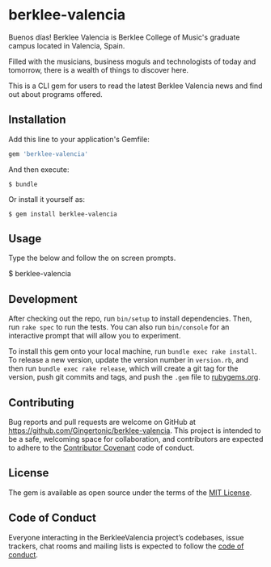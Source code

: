 # berklee-valencia

Buenos días! Berklee Valencia is Berklee College of Music's graduate campus located in Valencia, Spain.

Filled with the musicians, business moguls and technologists of today and tomorrow, there is a wealth of things to discover here.

This is a CLI gem for users to read the latest Berklee Valencia news and find out about programs offered.

## Installation

Add this line to your application's Gemfile:

```ruby
gem 'berklee-valencia'
```

And then execute:

    $ bundle

Or install it yourself as:

    $ gem install berklee-valencia

## Usage

Type the below and follow the on screen prompts.

  $ berklee-valencia

## Development

After checking out the repo, run `bin/setup` to install dependencies. Then, run `rake spec` to run the tests. You can also run `bin/console` for an interactive prompt that will allow you to experiment.

To install this gem onto your local machine, run `bundle exec rake install`. To release a new version, update the version number in `version.rb`, and then run `bundle exec rake release`, which will create a git tag for the version, push git commits and tags, and push the `.gem` file to [rubygems.org](https://rubygems.org).

## Contributing

Bug reports and pull requests are welcome on GitHub at https://github.com/Gingertonic/berklee-valencia. This project is intended to be a safe, welcoming space for collaboration, and contributors are expected to adhere to the [Contributor Covenant](http://contributor-covenant.org) code of conduct.

## License

The gem is available as open source under the terms of the [MIT License](https://opensource.org/licenses/MIT).

## Code of Conduct

Everyone interacting in the BerkleeValencia project’s codebases, issue trackers, chat rooms and mailing lists is expected to follow the [code of conduct](https://github.com/Gingertonic/berklee_valencia/blob/master/CODE_OF_CONDUCT.md).
